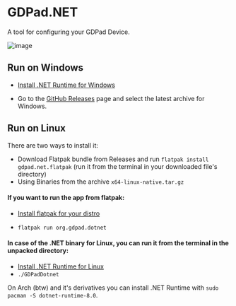 # GDPad.NET

A tool for configuring your GDPad Device.

![image](https://github.com/user-attachments/assets/786e18a1-c073-4fe7-9d13-2aff9141141d)


## Run on Windows


- [Install .NET Runtime for Windows](https://dotnet.microsoft.com/en-us/download/dotnet/thank-you/runtime-8.0.10-windows-x64-installer)

- Go to the [GitHub Releases](https://github.com/GDPad/GDPad.NET/releases) page and select the latest archive for Windows.




## Run on Linux

There are two ways to install it: 

- Download Flatpak bundle from Releases and run `flatpak install gdpad.net.flatpak` (run it from the terminal in your downloaded file's directory)
- Using Binaries from the archive `x64-linux-native.tar.gz`




#### If you want to run the app from flatpak:

- [Install flatpak for your distro](https://flatpak.org/setup/)

- `flatpak run org.gdpad.dotnet`



#### In case of the .NET binary for Linux, you can run it from the terminal in the unpacked directory:

- [Install .NET Runtime for Linux](https://learn.microsoft.com/en-us/dotnet/core/install/linux?WT.mc_id=dotnet-35129-website)
- `./GDPadDotnet`


On Arch (btw) and it's derivatives you can install .NET Runtime with `sudo pacman -S dotnet-runtime-8.0`.
